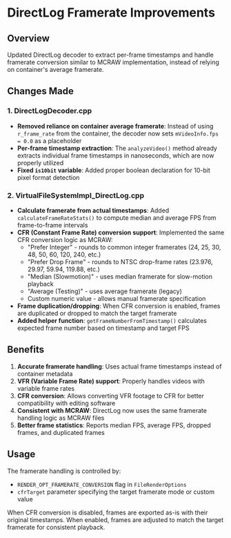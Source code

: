 # DirectLog Framerate Improvements

## Overview
Updated DirectLog decoder to extract per-frame timestamps and handle framerate conversion similar to MCRAW implementation, instead of relying on container's average framerate.

## Changes Made

### 1. DirectLogDecoder.cpp
- **Removed reliance on container average framerate**: Instead of using `r_frame_rate` from the container, the decoder now sets `mVideoInfo.fps = 0.0` as a placeholder
- **Per-frame timestamp extraction**: The `analyzeVideo()` method already extracts individual frame timestamps in nanoseconds, which are now properly utilized
- **Fixed `is10bit` variable**: Added proper boolean declaration for 10-bit pixel format detection

### 2. VirtualFileSystemImpl_DirectLog.cpp
- **Calculate framerate from actual timestamps**: Added `calculateFrameRateStats()` to compute median and average FPS from frame-to-frame intervals
- **CFR (Constant Frame Rate) conversion support**: Implemented the same CFR conversion logic as MCRAW:
  - "Prefer Integer" - rounds to common integer framerates (24, 25, 30, 48, 50, 60, 120, 240, etc.)
  - "Prefer Drop Frame" - rounds to NTSC drop-frame rates (23.976, 29.97, 59.94, 119.88, etc.)
  - "Median (Slowmotion)" - uses median framerate for slow-motion playback
  - "Average (Testing)" - uses average framerate (legacy)
  - Custom numeric value - allows manual framerate specification
- **Frame duplication/dropping**: When CFR conversion is enabled, frames are duplicated or dropped to match the target framerate
- **Added helper function**: `getFrameNumberFromTimestamp()` calculates expected frame number based on timestamp and target FPS

## Benefits

1. **Accurate framerate handling**: Uses actual frame timestamps instead of container metadata
2. **VFR (Variable Frame Rate) support**: Properly handles videos with variable frame rates
3. **CFR conversion**: Allows converting VFR footage to CFR for better compatibility with editing software
4. **Consistent with MCRAW**: DirectLog now uses the same framerate handling logic as MCRAW files
5. **Better frame statistics**: Reports median FPS, average FPS, dropped frames, and duplicated frames

## Usage

The framerate handling is controlled by:
- `RENDER_OPT_FRAMERATE_CONVERSION` flag in `FileRenderOptions`
- `cfrTarget` parameter specifying the target framerate mode or custom value

When CFR conversion is disabled, frames are exported as-is with their original timestamps.
When enabled, frames are adjusted to match the target framerate for consistent playback.
